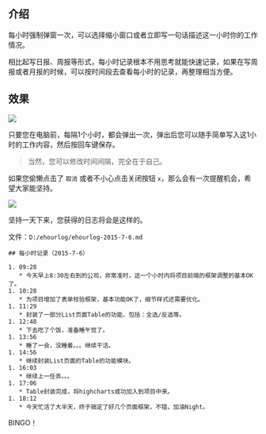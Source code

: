 ## 介绍

每小时强制弹窗一次，可以选择缩小窗口或者立即写一句话描述这一小时你的工作情况。

相比起写日报、周报等形式，每小时记录根本不用思考就能快速记录，如果在写周报或者月报的时候，可以按时间段去查看每小时的记录，再整理相当方便。

## 效果

![](http://i.imgur.com/ziinI69.png)

只要您在电脑前，每隔1个小时，都会弹出一次，弹出后您可以随手简单写入这1小时的工作内容，然后按回车键保存。

> 当然，您可以修改时间间隔，完全在于自己。

如果您偷懒点击了 `取消` 或者不小心点击关闭按钮 `x`，那么会有一次提醒机会，希望大家能坚持。

![](http://i.imgur.com/kDHwSiB.png)

坚持一天下来，您获得的日志将会是这样的。

文件：`D:/ehourlog/ehourlog-2015-7-6.md`

```
## 每小时记录（2015-7-6）

1. 09:28
   * 今天早上8:30左右到的公司，非常准时，这一个小时内将项目前端的框架调整的基本OK了。
1. 10:28
   * 为项目增加了表单校验框架，基本功能OK了，细节样式还需要优化。
1. 11:29
   * 封装了一部分List页面Table的功能，包括：全选/反选等。
1. 12:48
   * 下去吃了个饭，准备睡午觉了。
1. 13:56
   * 睡了一会，没睡着。。。继续干活。
1. 14:56
   * 继续封装List页面的Table的功能模块。
1. 16:03
   * 继续上一任务。。。
1. 17:06
   * Table封装完成，将highcharts成功加入到项目中来。
1. 18:12
   * 今天忙活了大半天，终于搞定了好几个页面框架，不错，加油Night。
```

BINGO！
